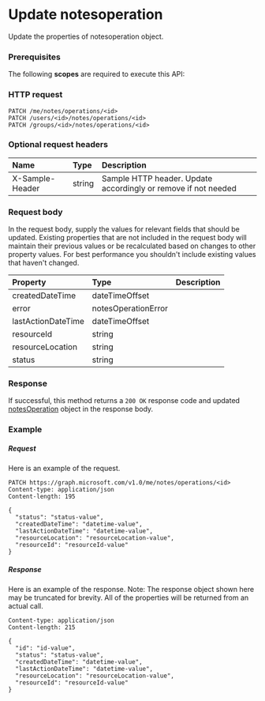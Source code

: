# Update notesoperation

Update the properties of notesoperation object.
### Prerequisites
The following **scopes** are required to execute this API: 
### HTTP request
<!-- { "blockType": "ignored" } -->
```http
PATCH /me/notes/operations/<id>
PATCH /users/<id>/notes/operations/<id>
PATCH /groups/<id>/notes/operations/<id>
```
### Optional request headers
| Name       | Type | Description|
|:-----------|:------|:----------|
| X-Sample-Header  | string  | Sample HTTP header. Update accordingly or remove if not needed|

### Request body
In the request body, supply the values for relevant fields that should be updated. Existing properties that are not included in the request body will maintain their previous values or be recalculated based on changes to other property values. For best performance you shouldn't include existing values that haven't changed.

| Property	   | Type	|Description|
|:---------------|:--------|:----------|
|createdDateTime|dateTimeOffset||
|error|notesOperationError||
|lastActionDateTime|dateTimeOffset||
|resourceId|string||
|resourceLocation|string||
|status|string||

### Response
If successful, this method returns a `200 OK` response code and updated [notesOperation](../resources/notesoperation.md) object in the response body.
### Example
##### Request
Here is an example of the request.
<!-- {
  "blockType": "request",
  "name": "update_notesoperation"
}-->
```http
PATCH https://graph.microsoft.com/v1.0/me/notes/operations/<id>
Content-type: application/json
Content-length: 195

{
  "status": "status-value",
  "createdDateTime": "datetime-value",
  "lastActionDateTime": "datetime-value",
  "resourceLocation": "resourceLocation-value",
  "resourceId": "resourceId-value"
}
```
##### Response
Here is an example of the response. Note: The response object shown here may be truncated for brevity. All of the properties will be returned from an actual call.
<!-- {
  "blockType": "response",
  "truncated": true,
  "@odata.type": "microsoft.graph.notesoperation"
} -->
```http
Content-type: application/json
Content-length: 215

{
  "id": "id-value",
  "status": "status-value",
  "createdDateTime": "datetime-value",
  "lastActionDateTime": "datetime-value",
  "resourceLocation": "resourceLocation-value",
  "resourceId": "resourceId-value"
}
```

<!-- uuid: 8fcb5dbc-d5aa-4681-8e31-b001d5168d79
2015-10-25 14:57:30 UTC -->
<!-- {
  "type": "#page.annotation",
  "description": "Update notesoperation",
  "keywords": "",
  "section": "documentation",
  "tocPath": ""
}-->